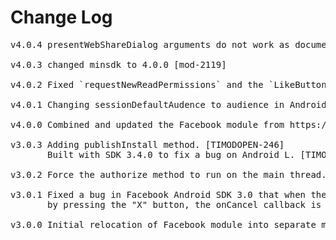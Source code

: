 # Change Log
<pre>
v4.0.4 presentWebShareDialog arguments do not work as documented [MOD-2122]

v4.0.3 changed minsdk to 4.0.0 [mod-2119]

v4.0.2 Fixed `requestNewReadPermissions` and the `LikeButton` in Android [MOD-2105], Exposed data returned on presentSendRequestDialog [TIMOB-18712]

v4.0.1 Changing sessionDefaultAudence to audience in Android [MOD-2107]

v4.0.0 Combined and updated the Facebook module from https://github.com/mokesmokes/titanium-android-facebook/ and https://github.com/mokesmokes/titanium-ios-facebook

v3.0.3 Adding publishInstall method. [TIMODOPEN-246]
       Built with SDK 3.4.0 to fix a bug on Android L. [TIMOB-17478]

v3.0.2 Force the authorize method to run on the main thread. [TIMOB-15770]

v3.0.1 Fixed a bug in Facebook Android SDK 3.0 that when the user cancels the login
       by pressing the "X" button, the onCancel callback is not invoked. [TIMOB-13738]

v3.0.0 Initial relocation of Facebook module into separate module